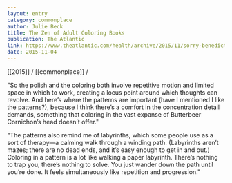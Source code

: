```yaml
---
layout: entry
category: commonplace
author: Julie Beck
title: The Zen of Adult Coloring Books
publication: The Atlantic
link: https://www.theatlantic.com/health/archive/2015/11/sorry-benedict-cumberbatch-your-head-is-fine/414010/
date: 2015-11-04
---
```


[[2015]] / [[commonplace]] / 

"So the polish and the coloring both involve repetitive motion and limited space in which to work, creating a locus point around which thoughts can revolve. And here’s where the patterns are important (have I mentioned I like the patterns?), because I think there’s a comfort in the concentration detail demands, something that coloring in the vast expanse of Butterbeer Cornichon’s head doesn’t offer."

"The patterns also remind me of labyrinths, which some people use as a sort of therapy—a calming walk through a winding path. (Labyrinths aren’t mazes; there are no dead ends, and it’s easy enough to get in and out.) Coloring in a pattern is a lot like walking a paper labyrinth. There’s nothing to trap you, there’s nothing to solve. You just wander down the path until you’re done. It feels simultaneously like repetition and progression."
